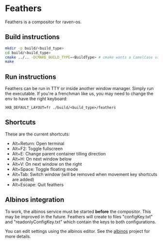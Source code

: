 # Feathers

Feathers is a compositor for raven-os.

## Build instructions

```bash
mkdir -p build/<build_type>
cd build/<build_type>
cmake ../.. -DCMAKE_BUILD_TYPE=<BuildType> # cmake wants a CamelCase value, so "Debug" for debug, "Release" for release etc.
make
```

## Run instructions

Feathers can be run in TTY or inside another window manager. Simply run the executable.
If you're a frenchman like us, you may need to change the env to have the right keyboard:
```
XKB_DEFAULT_LAYOUT=fr ./build/<build_type>/feathers
```

## Shortcuts

These are the current shortcuts:
- Alt+Return: Open terminal
- Alt+F2: Toggle fullscreen
- Alt+E: Change parent container tilling direction
- Alt+H: On next window below
- Alt+V: On next window on the right
- Alt+Space: Toggle floating mode
- Alt+Tab: Switch window (will be removed when movement key shortcuts are added)
- Alt+Escape: Quit feathers 

## Albinos integration

To work, the albinos service must be started **before** the compositor. This may be improved in the future.
Feathers will create to files "configKey.txt" and "readonlyConfigKey.txt" which contain the keys to both configurations.

You can edit settings using the albinos editor. See the [albinos](https://github.com/raven-os/albinos) project for more details.
